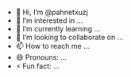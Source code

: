 - 👋 Hi, I’m @pahnetxuzj
- 👀 I’m interested in ...
- 🌱 I’m currently learning ...
- 💞️ I’m looking to collaborate on ...
- 📫 How to reach me ...
- 😄 Pronouns: ...
- ⚡ Fun fact: ...

<!---
pahnetxuzj/pahnetxuzj is a ✨ special ✨ repository because its `README.md` (this file) appears on your GitHub profile.
You can click the Preview link to take a look at your changes.
--->
